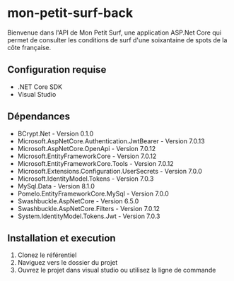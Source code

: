 # mon-petit-surf-back
Bienvenue dans l'API de Mon Petit Surf, une application ASP.Net Core qui permet de consulter les conditions de surf d'une soixantaine de spots de la côte française.

## Configuration requise
- .NET Core SDK
- Visual Studio

## Dépendances
- BCrypt.Net - Version 0.1.0
- Microsoft.AspNetCore.Authentication.JwtBearer - Version 7.0.13
- Microsoft.AspNetCore.OpenApi - Version 7.0.12
- Microsoft.EntityFrameworkCore - Version 7.0.12
- Microsoft.EntityFrameworkCore.Tools - Version 7.0.12
- Microsoft.Extensions.Configuration.UserSecrets - Version 7.0.0
- Microsoft.IdentityModel.Tokens - Version 7.0.3
- MySql.Data - Version 8.1.0
- Pomelo.EntityFrameworkCore.MySql - Version 7.0.0
- Swashbuckle.AspNetCore - Version 6.5.0
- Swashbuckle.AspNetCore.Filters - Version 7.0.12
- System.IdentityModel.Tokens.Jwt - Version 7.0.3

## Installation et execution
1. Clonez le référentiel
2. Naviguez vers le dossier du projet
3. Ouvrez le projet dans visual studio ou utilisez la ligne de commande
